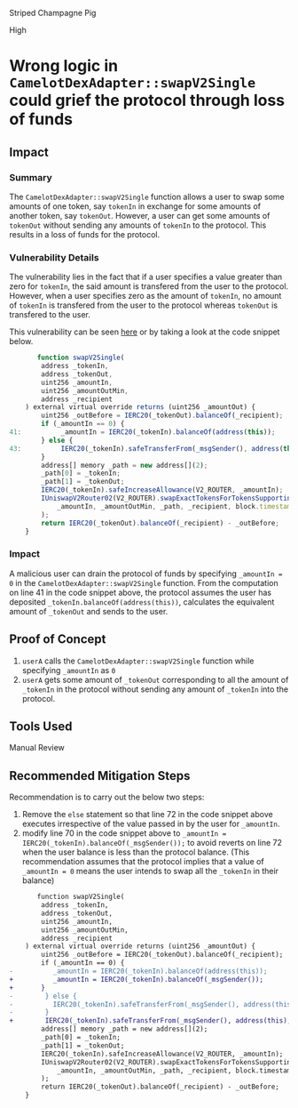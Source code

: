 Striped Champagne Pig

High

# Wrong logic in `CamelotDexAdapter::swapV2Single` could grief the protocol through loss of funds

## Impact
### Summary 
The `CamelotDexAdapter::swapV2Single` function allows a user to swap some amounts of one token, say `tokenIn` in exchange for some amounts of another token, say `tokenOut`. However, a user can get some amounts of `tokenOut` without sending any amounts of `tokenIn` to the protocol. This results in a loss of funds for the protocol. 

### Vulnerability Details
The vulnerability lies in the fact that if a user specifies a value greater than zero for `tokenIn`, the said amount is transfered from the user to the protocol. However, when a user specifies zero as the amount of `tokenIn`, no amount of `tokenIn` is transfered from the user to the protocol whereas `tokenOut` is transfered to the user. 

This vulnerability can be seen [here](https://github.com/sherlock-audit/2025-01-peapods-finance/blob/main/contracts/contracts/dex/CamelotDexAdapter.sol#L32-L53) or by taking a look at the code snippet below. 

```javascript
       function swapV2Single(
        address _tokenIn,
        address _tokenOut,
        uint256 _amountIn,
        uint256 _amountOutMin,
        address _recipient
    ) external virtual override returns (uint256 _amountOut) {
        uint256 _outBefore = IERC20(_tokenOut).balanceOf(_recipient);
        if (_amountIn == 0) {
41:          _amountIn = IERC20(_tokenIn).balanceOf(address(this));
        } else {
43:          IERC20(_tokenIn).safeTransferFrom(_msgSender(), address(this), _amountIn); // @audit-note this only executes if _amountIn specified by user is not zero
        }
        address[] memory _path = new address[](2);
        _path[0] = _tokenIn;
        _path[1] = _tokenOut;
        IERC20(_tokenIn).safeIncreaseAllowance(V2_ROUTER, _amountIn);
        IUniswapV2Router02(V2_ROUTER).swapExactTokensForTokensSupportingFeeOnTransferTokens(
            _amountIn, _amountOutMin, _path, _recipient, block.timestamp
        );
        return IERC20(_tokenOut).balanceOf(_recipient) - _outBefore;
    }
```


### Impact
A malicious user can drain the protocol of funds by specifying `_amountIn = 0` in the `CamelotDexAdapter::swapV2Single` function. From the computation on line 41 in the code snippet above, the protocol assumes the user has deposited `_tokenIn.balanceOf(address(this))`, calculates the equivalent amount of `_tokenOut` and sends to the user. 

## Proof of Concept

1. `userA` calls the `CamelotDexAdapter::swapV2Single` function while specifying `_amountIn` as `0`
2. `userA` gets some amount of `_tokenOut` corresponding to all the amount of `_tokenIn` in the protocol without sending any amount of `_tokenIn` into the protocol.


## Tools Used

Manual Review


## Recommended Mitigation Steps
Recommendation is to carry out the below two steps:
1. Remove the `else` statement so that line 72 in the code snippet above executes irrespective of the value passed in by the user for `_amountIn`.
2. modify line 70 in the code snippet above to `_amountIn = IERC20(_tokenIn).balanceOf(_msgSender());` to avoid reverts on line 72 when the user balance is less than the protocol balance. (This recommendation assumes that the protocol implies that a value of `_amountIn = 0` means the user intends to swap all the `_tokenIn` in their balance)

```diff
       function swapV2Single(
        address _tokenIn,
        address _tokenOut,
        uint256 _amountIn,
        uint256 _amountOutMin,
        address _recipient
    ) external virtual override returns (uint256 _amountOut) {
        uint256 _outBefore = IERC20(_tokenOut).balanceOf(_recipient);
        if (_amountIn == 0) {
-          _amountIn = IERC20(_tokenIn).balanceOf(address(this));
+          _amountIn = IERC20(_tokenIn).balanceOf(_msgSender());
+       }
-        } else {
-          IERC20(_tokenIn).safeTransferFrom(_msgSender(), address(this), _amountIn); 
-        }
+        IERC20(_tokenIn).safeTransferFrom(_msgSender(), address(this), _amountIn);
        address[] memory _path = new address[](2);
        _path[0] = _tokenIn;
        _path[1] = _tokenOut;
        IERC20(_tokenIn).safeIncreaseAllowance(V2_ROUTER, _amountIn);
        IUniswapV2Router02(V2_ROUTER).swapExactTokensForTokensSupportingFeeOnTransferTokens(
            _amountIn, _amountOutMin, _path, _recipient, block.timestamp
        );
        return IERC20(_tokenOut).balanceOf(_recipient) - _outBefore;
    }
```

